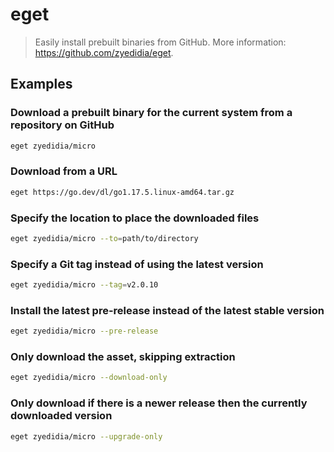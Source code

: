 # eget

> Easily install prebuilt binaries from GitHub. More information: <https://github.com/zyedidia/eget>.

## Examples

### Download a prebuilt binary for the current system from a repository on GitHub

```bash
eget zyedidia/micro
```

### Download from a URL

```bash
eget https://go.dev/dl/go1.17.5.linux-amd64.tar.gz
```

### Specify the location to place the downloaded files

```bash
eget zyedidia/micro --to=path/to/directory
```

### Specify a Git tag instead of using the latest version

```bash
eget zyedidia/micro --tag=v2.0.10
```

### Install the latest pre-release instead of the latest stable version

```bash
eget zyedidia/micro --pre-release
```

### Only download the asset, skipping extraction

```bash
eget zyedidia/micro --download-only
```

### Only download if there is a newer release then the currently downloaded version

```bash
eget zyedidia/micro --upgrade-only
```
